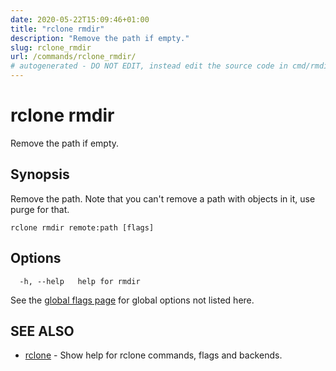 ```yaml
---
date: 2020-05-22T15:09:46+01:00
title: "rclone rmdir"
description: "Remove the path if empty."
slug: rclone_rmdir
url: /commands/rclone_rmdir/
# autogenerated - DO NOT EDIT, instead edit the source code in cmd/rmdir/ and as part of making a release run "make commanddocs"
---
```

# rclone rmdir

Remove the path if empty.

## Synopsis


Remove the path.  Note that you can't remove a path with
objects in it, use purge for that.

```
rclone rmdir remote:path [flags]
```

## Options

```
  -h, --help   help for rmdir
```

See the [global flags page](/flags/) for global options not listed here.

## SEE ALSO

* [rclone](/commands/rclone/)	 - Show help for rclone commands, flags and backends.

